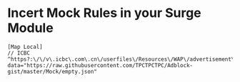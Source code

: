 # Incert Mock Rules in your Surge Module

```
[Map Local]
// ICBC
^https?:\/\/v\.icbc\.com\.cn\/userfiles\/Resources\/WAP\/advertisement\/ data="https://raw.githubusercontent.com/TPCTPCTPC/Adblock-gist/master/Mock/empty.json"
```
